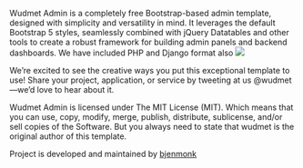 Wudmet Admin is a completely free Bootstrap-based admin template, designed with simplicity and versatility in mind. It leverages the default Bootstrap 5 styles, seamlessly combined with jQuery Datatables and other tools to create a robust framework for building admin panels and backend dashboards. We have included PHP and Django format also
![](screenshot.gif)

We’re excited to see the creative ways you put this exceptional template to use! Share your project, application, or service by tweeting at us @wudmet —we’d love to hear about it.

Wudmet Admin is licensed under The MIT License (MIT). Which means that you can use, copy, modify, merge, publish, distribute, sublicense, and/or sell copies of the Software. But you always need to state that wudmet is the original author of this template.

Project is developed and maintained by [bjenmonk](https://github.com/bjenmonk)
